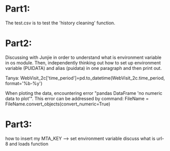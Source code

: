 # Part1:
The test.csv is to test the 'history cleaning' function.

# Part2:
Discussing with Junjie in order to understand what is environment variable in os module. Then, independently thinking out how to set up environment variable (PUIDATA) and alias (puidata) in one paragraph and then print out.

Tanya: WebVisit_2c['time_period']=pd.to_datetime(WebVisit_2c.time_period, format='%b-%y')

When ploting the data, encountering error "pandas DataFrame 'no numeric data to plot'". This error can be addressed by command: FileName = FileName.convert_objects(convert_numeric=True) 

# Part3:
how to insert my MTA_KEY --> set environment variable
discuss what is url-8 and loads function
